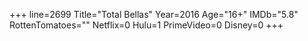 +++
line=2699
Title="Total Bellas"
Year=2016
Age="16+"
IMDb="5.8"
RottenTomatoes=""
Netflix=0
Hulu=1
PrimeVideo=0
Disney=0
+++

